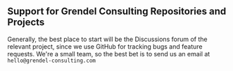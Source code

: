 ## Support for Grendel Consulting Repositories and Projects

Generally, the best place to start will be the Discussions forum of the relevant
project, since we use GitHub for tracking bugs and feature requests. We're a
small team, so the best bet is to send us an email at `hello@grendel-consulting.com`
